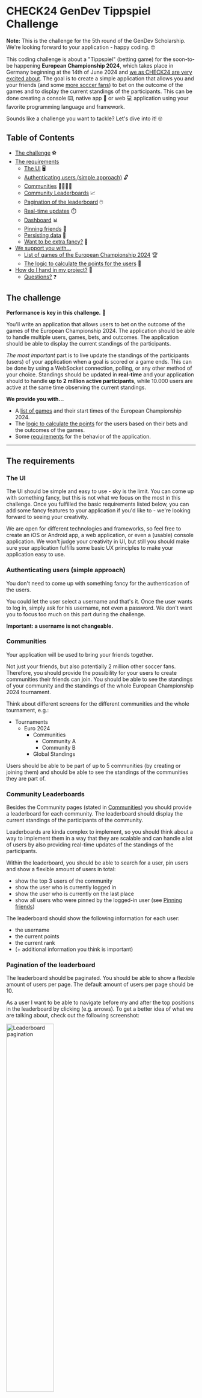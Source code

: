# CHECK24 GenDev Tippspiel Challenge

**Note:** This is the challenge for the 5th round of the GenDev Scholarship. We're looking forward to your application - happy coding. 🤓

This coding challenge is about a "Tippspiel" (betting game) for the soon-to-be happening **European Championship 2024**, which takes place in Germany beginning at the 14th of June 2024 and [we as CHECK24 are very excited about](https://www.youtube.com/watch?v=7Xb9gPJjJM8). The goal is to create a simple application that allows you and your friends (and some [more soccer fans](#the-challenge)) to bet on the outcome of the games and to display the current standings of the participants. This can be done creating a console ⌨️, native app 📱 or web 💻 application using your favorite programming language and framework.

Sounds like a challenge you want to tackle? Let's dive into it! 🤓

## Table of Contents

- [The challenge](#the-challenge) ⚽️
- [The requirements](#the-requirements) 
  - [The UI](#the-ui) 🖥️
  - [Authenticating users (simple approach)](#authenticating-users-simple-approach) 🔓
  - [Communities](#communities) 🙋‍♀️🙋‍♂️
  - [Community Leaderboards](#community-leaderboards) 📈
  - [Pagination of the leaderboard](#pagination-of-the-leaderboard) 🖱️
  - [Real-time updates](#real-time-updates) ⏱️
  - [Dashboard](#dashboard) 📊
  - [Pinning friends](#pinning-friends) 📌
  - [Persisting data](#persisting-data) 💽
  - [Want to be extra fancy?](#want-to-be-extra-fancy) 💅
- [We support you with...](#we-support-you-with)
  - [List of games of the European Championship 2024](#list-of-games-of-the-european-championship-2024) 🏆
  - [The logic to calculate the points for the users](#the-logic-to-calculate-the-points-for-the-users) 🧮
- [How do I hand in my project?](#how-do-i-hand-in-my-project) 🚀
  - [Questions?](#questions) ❓

## The challenge

**Performance is key in this challenge.** 🚀

You'll write an application that allows users to bet on the outcome of the games of the European Championship 2024. The application should be able to handle multiple users, games, bets, and outcomes. The application should be able to display the current standings of the participants.

_The most important_ part is to live update the standings of the participants (users) of your application when a goal is scored or a game ends. This can be done by using a WebSocket connection, polling, or any other method of your choice. Standings should be updated in **real-time** and your application should to handle **up to 2 million active participants**, while 10.000 users are active at the same time observing the current standings.

**We provide you with...**

- A [list of games](#list-of-games-of-the-european-championship-2024) and their start times of the European Championship 2024.
- The [logic to calculate the points](#the-logic-to-calculate-the-points-for-the-users) for the users based on their bets and the outcomes of the games.
- Some [requirements](#the-requirements) for the behavior of the application.

---

## The requirements

### The UI

The UI should be simple and easy to use - sky is the limit. You can come up with something fancy, but this is not what we focus on the most in this challenge. Once you fulfilled the basic requirements listed below, you can add some fancy features to your application if you'd like to - we're looking forward to seeing your creativity.

We are open for different technologies and frameworks, so feel free to create an iOS or Android app, a web application, or even a (usable) console application. We won't judge your creativity in UI, but still you should make sure your application fulfills some basic UX principles to make your application easy to use.

### Authenticating users (simple approach)

You don't need to come up with something fancy for the authentication of the users.

You could let the user select a username and that's it.
Once the user wants to log in, simply ask for his username, not even a password.
We don't want you to focus too much on this part during the challenge.

**Important: a username is not changeable.**

### Communities

Your application will be used to bring your friends together.

Not just your friends, but also potentially 2 million other soccer fans. Therefore, you should provide the possibility for your users to create communities their friends can join. You should be able to see the standings of your community and the standings of the whole European Championship 2024 tournament.

Think about different screens for the different communities and the whole tournament, e.g.:

- Tournaments
  - Euro 2024
    - Communities
      - Community A
      - Community B
    - Global Standings

Users should be able to be part of up to 5 communities (by creating or joining them) and should be able to see the standings of the communities they are part of.

### Community Leaderboards

Besides the Community pages (stated in [Communities](#communities)) you should provide a leaderboard for each community. The leaderboard should display the current standings of the participants of the community.

Leaderboards are kinda complex to implement, so you should think about a way to implement them in a way that they are scalable and can handle a lot of users by also providing real-time updates of the standings of the participants.

Within the leaderboard, you should be able to search for a user, pin users and show a flexible amount of users in total:

- show the top 3 users of the community
- show the user who is currently logged in
- show the user who is currently on the last place
- show all users who were pinned by the logged-in user (see [Pinning friends](#pinning-friends))

The leaderboard should show the following information for each user:
- the username
- the current points
- the current rank
- (+ additional information you think is important)

### Pagination of the leaderboard

The leaderboard should be paginated. You should be able to show a flexible amount of users per page. The default amount of users per page should be 10.

As a user I want to be able to navigate before my and after the top positions in the leaderboard by clicking (e.g. arrows). To get a better idea of what we are talking about, check out the following screenshot:

<img src="./assets/leaderboard-pagination.png" alt="Leaderboard pagination" width="50%"/>

On every click there should pop up additional 10 users on the specific positions. If there are no users on the next "page", the button should be hidden.

### Betting

Betting is enabled until the game starts. Once the game starts, the user should not be able to bet on the game anymore.

There is only one thing the user can bet on: the result of the game. The user should be able to bet on the result of the game by entering the number of goals for the home team and the number of goals for the away team.

### Real-time updates

It's quite important to note that the European Championship 2024 is a big event and the application should be able to handle a lot of users. Users should have the feeling that your application can provide near-to-real-time updates of the standings.

Therefore, you should provide the possibility for you as an application "admin" to (manually) update the game results somehow without "restarting" the application or the need of changing the code of your application.

### Dashboard

Your application should provide a dashboard of the given European Championship 2024 tournament. The dashboard should display the current standings of the participants and the games that are currently being played or are about to start.

The dashboard should also show a sneak preview of the community leaderboards the user is part of plus the global leaderboard of the European Championship 2024 tournament.

This sneak preview consists of:
- the top 3 users of the community
- the user who is currently logged in
- the user who is currently before the logged-in user
- the user who is currently after the logged-in user
- the user who is currently on the last place

Which sums up to 7 users in total in these sneak preview leaderboards.

Make sure to think of these scenarios:
- the logged-in user can be part of the top 3 users of the community (no duplicates in the leaderboard) *
- the logged-in user can be on the last place of the community (no duplicates in the leaderboard) *
- ranks are determined like this: 1, 1, 1, 4
- sort by users registration date when points are equal
- when community has less than 7 users: show all the users who are part of the community

* you will still need to return 7 users in total. This means you have to "fill out" your preview by showing more users around the logged-in user.

The following screenshot shows a possible sneak preview of the community leaderboards:

<img src="./assets/leaderboard-sneak-preview.png" alt="Leaderboard sneak preview" width="50%"/>

### Pinning friends

You might want to pin your friends within community leaderboards to see their current standings by clicking on their name within a leaderboard. There is no maximum pins per user per community.

By pinning friends of yours within a community leaderboard, you should be able to always see them in the leaderboard (see [Leaderboards](#community-leaderboards)).

### Persisting data

Make sure to persist the data of the users, the communities, the bets, and the games. You can use a database of your choice to persist the data. After a restart, the leaderboard and all the functionalities should stay the same but startup time is OK.

### Want to be extra fancy?

[Display a delta of the current standings](./assets/leaderboard-pagination.png) of the participants in the leaderboard. This delta should be calculated based on the standings of yesterday (00:00 o'clock) and the current standings of the participants.

---

## We support you with...

### List of games of the European Championship 2024

You will find the participants of the European Championship 2024 at the following URL: https://en.wikipedia.org/wiki/UEFA_Euro_2024#Qualified_teams
The last qualification games will be played in the end of March 2024, so the list of teams will be complete after that date.

The games of the European Championship 2024 is part of the dataset repository you can access by clicking the link "Click here to start the challenge and access the datasets 🚀" at the end of this README.

### The logic to calculate the points for the users

The points for the users bets are calculated as follows:

**8 points for the exact result 🥳**

Let's say the game is "Deutschland" vs. "Schottland" and the user bets 3:1 for "Deutschland". The game ends 3:1 for "Deutschland". The user gets 8 points for the exact result.

**6 points for the correct goal difference if not a draw 👏**

Another example, the user bets 2:0 for "Deutschland" and the game ends 3:1 for "Deutschland". The user gets 6 points for the correct goal difference.

*Important*: this rule only applies for non-draws. If the user bets 2:2 and the game ends 3:3, the user should get 4 points.

**4 points for the correct tendency 🙂**

The user gets 4 points for the correct tendency if the user bets 2:1 for "Deutschland" and the game ends 3:1 for "Deutschland".

**0 points for everything else 🥲**

If the user bets 2:1 for "Deutschland" and the game ends 1:1, the user gets 0 points.
Also, if the user forgets to bet on a game, the user gets 0 points.

## How do I hand in my project?

Create a private GitHub repository and commit your code there. Provide READ permissions to gendev@check24.de then, so that we can see what you have been building. When you hand in your application for the scholarship on our scholarship website include the link to your GitHub repository.

What should be included:

- Your working code
- A toplevel README.md that explains your approach (including possible optimizations)
- We want to see your project in action: Run your project in your own environment and demonstrate it by using screen recording (there are plenty of tools that can support you with that). The recoding should show the required functionality. Feel free to add some commentary to it. Upload that video somewhere (e.g. YouTube or some other cloud and include a link to it in your README.md).

So, what else? Have fun! We're looking forward to hearing from you! 😎

<a href="https://check24-5th-gendev.vpetritz.net">Click here to start the challenge and access the datasets 🚀</a>

### Questions?
In case of any questions, contact gendev@check24.de.